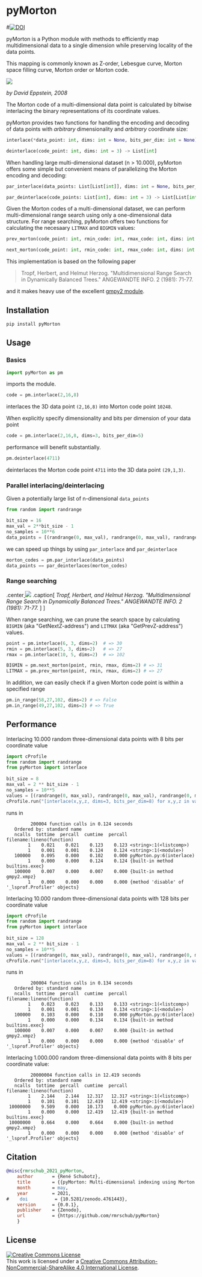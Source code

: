 # pyMorton
#[![DOI](https://zenodo.org/badge/367291041.svg)](https://zenodo.org/badge/latestdoi/367291041)

pyMorton is a Python module with methods to efficiently map multidimensional data to a single dimension while preserving locality of the data points.

This mapping is commonly known as Z-order, Lebesgue curve, Morton space filling curve, Morton order or Morton code.

![](https://upload.wikimedia.org/wikipedia/commons/3/30/Z-curve.svg)

*by David Eppstein, 2008*

The Morton code of a multi-dimensional data point is calculated by bitwise interlacing the binary representations of its coordinate values.

pyMorton provides two functions for handling the encoding and decoding of data points with _arbitrary_ dimensionality and _arbitrary_ coordinate size:
 
```python
interlace(*data_point: int, dims: int = None, bits_per_dim: int = None) -> int
```
```python
deinterlace(code_point: int, dims: int = 3) -> List[int]
```

When handling large multi-dimensional dataset (n > 10.000), pyMorton offers some simple  but convenient means of parallelizing the Morton encoding and decoding:
 
```python
par_interlace(data_points: List[List[int]], dims: int = None, bits_per_dim: int = None) -> List[int]
```
```python
par_deinterlace(code_points: List[int], dims: int = 3) -> List[List[int]]
```

Given the Morton codes of a multi-dimensional dataset, we can perform multi-dimensional range search using only a one-dimensional data structure. 
For range searching, pyMorton offers two functions for calculating the necesaary `LITMAX` and `BIGMIN` values:
```python
prev_morton(code_point: int, rmin_code: int, rmax_code: int, dims: int = 3) -> int
```
```python 
next_morton(code_point: int, rmin_code: int, rmax_code: int, dims: int = 3) -> int
```

This implementation is based on the following paper 

> Tropf, Herbert, and Helmut Herzog. "Multidimensional Range Search in Dynamically Balanced Trees." ANGEWANDTE INFO. 2 (1981): 71-77.

and it makes heavy use of the excellent [gmpy2 module](https://gmpy2.readthedocs.io/en/latest/).

## Installation
```bash
pip install pyMorton
```

## Usage

### Basics 
````python
import pyMorton as pm 
````
imports the module.
```python
code = pm.interlace(2,16,8)
```
interlaces the 3D data point `(2,16,8)` into Morton code point `10248`.

When explicitly specify dimensionality and bits per dimension of your data point 
```python
code = pm.interlace(2,16,8, dims=3, bits_per_dim=5)
```
performance will benefit substantially. 

```python
pm.deinterlace(4711)
```
deinterlaces the Morton code point `4711` into the 3D data point `(29,1,3)`.

### Parallel interlacing/deinterlacing
Given a potentially large list of n-dimensional `data_points`
````python
from random import randrange

bit_size = 16
max_val = 2**bit_size - 1
no_samples = 10**6
data_points = [(randrange(0, max_val), randrange(0, max_val), randrange(0, max_val)) for i in range(no_samples)]
```` 
we can speed up things by using `par_interlace` and `par_deinterlace`
```python
morton_codes = pm.par_interlace(data_points)
data_points == par_deinterlaces(morton_codes)
````

### Range searching   
.center[
![](https://i.postimg.cc/qRQfSY80/tropf-figure-9.png)](https://postimg.cc/YG4ymdny)
.caption[
*Tropf, Herbert, and Helmut Herzog. "Multidimensional Range Search in Dynamically Balanced Trees." ANGEWANDTE INFO. 2 (1981): 71-77.*
]
]

When range searching, we can prune the search space by calculating `BIGMIN` (aka "GetNextZ-address") and `LITMAX` (aka "GetPrevZ-address") values.     
```python
point = pm.interlace(6, 3, dims=2)  # => 30
rmin = pm.interlace(5, 3, dims=2)   # => 27
rmax = pm.interlace(10, 5, dims=2)  # => 102

BIGMIN = pm.next_morton(point, rmin, rmax, dims=2) # => 31
LITMAX = pm.prev_morton(point, rmin, rmax, dims=2) # => 27
```
In addition, we can easily check if a given Morton code point is within a specified range
```python 
pm.in_range(58,27,102, dims=2) # => False
pm.in_range(49,27,102, dims=2) # => True
```

## Performance
Interlacing 10.000 random three-dimensional data points with 8 bits per coordinate value
```python
import cProfile
from random import randrange
from pyMorton import interlace
    
bit_size = 8
max_val = 2 ** bit_size - 1
no_samples = 10**5
values = [(randrange(0, max_val), randrange(0, max_val), randrange(0, max_val)) for i in range(no_samples)]
cProfile.run("[interlace(x,y,z, dims=3, bits_per_dim=8) for x,y,z in values]")
```
runs in
```
         200004 function calls in 0.124 seconds
   Ordered by: standard name
   ncalls  tottime  percall  cumtime  percall filename:lineno(function)
        1    0.021    0.021    0.123    0.123 <string>:1(<listcomp>)
        1    0.001    0.001    0.124    0.124 <string>:1(<module>)
   100000    0.095    0.000    0.102    0.000 pyMorton.py:6(interlace)
        1    0.000    0.000    0.124    0.124 {built-in method builtins.exec}
   100000    0.007    0.000    0.007    0.000 {built-in method gmpy2.xmpz}
        1    0.000    0.000    0.000    0.000 {method 'disable' of '_lsprof.Profiler' objects}
```

Interlacing 10.000 random three-dimensional data points with 128 bits per coordinate value
```python
import cProfile
from random import randrange
from pyMorton import interlace
    
bit_size = 128
max_val = 2 ** bit_size - 1
no_samples = 10**5
values = [(randrange(0, max_val), randrange(0, max_val), randrange(0, max_val)) for i in range(no_samples)]
cProfile.run("[interlace(x,y,z, dims=3, bits_per_dim=8) for x,y,z in values]")
```
runs in 
```
         200004 function calls in 0.134 seconds
   Ordered by: standard name
   ncalls  tottime  percall  cumtime  percall filename:lineno(function)
        1    0.023    0.023    0.133    0.133 <string>:1(<listcomp>)
        1    0.001    0.001    0.134    0.134 <string>:1(<module>)
   100000    0.103    0.000    0.110    0.000 pyMorton.py:6(interlace)
        1    0.000    0.000    0.134    0.134 {built-in method builtins.exec}
   100000    0.007    0.000    0.007    0.000 {built-in method gmpy2.xmpz}
        1    0.000    0.000    0.000    0.000 {method 'disable' of '_lsprof.Profiler' objects}
```

Interlacing 1.000.000 random three-dimensional data points with 8 bits per coordinate value:
```
         20000004 function calls in 12.419 seconds
   Ordered by: standard name
   ncalls  tottime  percall  cumtime  percall filename:lineno(function)
        1    2.144    2.144   12.317   12.317 <string>:1(<listcomp>)
        1    0.101    0.101   12.419   12.419 <string>:1(<module>)
 10000000    9.509    0.000   10.173    0.000 pyMorton.py:6(interlace)
        1    0.000    0.000   12.419   12.419 {built-in method builtins.exec}
 10000000    0.664    0.000    0.664    0.000 {built-in method gmpy2.xmpz}
        1    0.000    0.000    0.000    0.000 {method 'disable' of '_lsprof.Profiler' objects}
```

## Citation
```bibtex
@misc{rmrschub_2021_pyMorton,
    author       = {René Schubotz},
    title        = {{pyMorton: Multi-dimensional indexing using Morton space filling curves.}},
    month        = may,
    year         = 2021,
#    doi          = {10.5281/zenodo.4761443},
    version      = {0.0.1},
    publisher    = {Zenodo},
    url          = {https://github.com/rmrschub/pyMorton}
    }
```



## License
<a rel="license" href="http://creativecommons.org/licenses/by-nc-sa/4.0/"><img alt="Creative Commons License" style="border-width:0" src="https://i.creativecommons.org/l/by-nc-sa/4.0/80x15.png" /></a><br />This work is licensed under a <a rel="license" href="http://creativecommons.org/licenses/by-nc-sa/4.0/">Creative Commons Attribution-NonCommercial-ShareAlike 4.0 International License</a>.